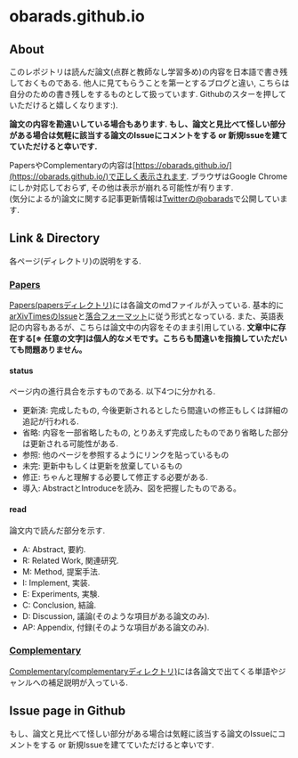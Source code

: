 # obarads.github.io
## About
このレポジトリは読んだ論文(点群と教師なし学習多め)の内容を日本語で書き残しておくものである. 他人に見てもらうことを第一とするブログと違い, こちらは自分のための書き残しをするものとして扱っています. Githubのスターを押していただけると嬉しくなります:). 

**論文の内容を勘違いしている場合もあります. もし、論文と見比べて怪しい部分がある場合は気軽に該当する論文のIssueにコメントをする or 新規Issueを建てていただけると幸いです.** 

PapersやComplementaryの内容は[https://obarads.github.io/](https://obarads.github.io/)で正しく表示されます. ブラウザはGoogle Chromeにしか対応しておらず, その他は表示が崩れる可能性が有ります.   
(気分によるが)論文に関する記事更新情報は[Twitterの@obarads](https://twitter.com/obarads)で公開しています.   

## Link & Directory
各ページ(ディレクトリ)の説明をする.

### [Papers](./papers)
[Papers(papersディレクトリ)](./papers)には各論文のmdファイルが入っている. 基本的に[arXivTimesのIssue](https://github.com/arXivTimes/arXivTimes)と[落合フォーマット](https://www.slideshare.net/Ochyai/1-ftma15?ref=http://lafrenze.hatenablog.com/entry/2015/08/04/120205)に従う形式となっている. また、英語表記の内容もあるが、こちらは論文中の内容をそのまま引用している. **文章中に存在する[※ 任意の文字]は個人的なメモです。こちらも間違いを指摘していただいても問題ありません。**

#### status
ページ内の進行具合を示すものである. 以下4つに分かれる. 
- 更新済: 完成したもの, 今後更新されるとしたら間違いの修正もしくは詳細の追記が行われる. 
- 省略: 内容を一部省略したもの, とりあえず完成したものであり省略した部分は更新される可能性がある. 
- 参照: 他のページを参照するようにリンクを貼っているもの
- 未完: 更新中もしくは更新を放棄しているもの
- 修正: ちゃんと理解する必要して修正する必要がある. 
- 導入: AbstractとIntroduceを読み、図を把握したものである。 

#### read
論文内で読んだ部分を示す. 
- A: Abstract, 要約. 
- R: Related Work, 関連研究. 
- M: Method, 提案手法. 
- I: Implement, 実装. 
- E: Experiments, 実験. 
- C: Conclusion, 結論. 
- D: Discussion, 議論(そのような項目がある論文のみ).
- AP: Appendix, 付録(そのような項目がある論文のみ).

### [Complementary](./complementary)
[Complementary(complementaryディレクトリ)](./complementary)には各論文で出てくる単語やジャンルへの補足説明が入っている. 

## Issue page in Github
もし、論文と見比べて怪しい部分がある場合は気軽に該当する論文のIssueにコメントをする or 新規Issueを建てていただけると幸いです.
